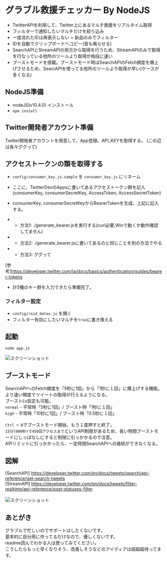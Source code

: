 # グラブル救援チェッカー By NodeJS

- TwitterAPIを利用して、Twitter上にあるマルチ救援をリアルタイム取得
- フィルターで通知したいマルチだけを絞り込み
- 一度流れたIDは再表示しない = 新品のみでフィルター
- IDを自動でクリップボードへコピー(音も鳴らせる)
- SearchAPIとStreamAPIの両方から取得を行うため、StreamAPIのみで取得を行なっている他所のツールより取得が格段に速い
- ブーストモードを搭載。ブーストモード時はSearchAPIのFetch頻度を爆上げさせるため、SearcAPIを使ってる他所のツールより取得が早い(ケースが多くなる)

## NodeJS準備
- nodeJS(v10.4.0) インストール
- `npm install`

## Twitter開発者アカウント準備
Twitter開発者アカウントを用意して、App登録。API_KEYを取得する。
(この辺は各々ググって)

##  アクセストークンの類を取得する
- `config/consumer_key.js.sample` を `consumer_key.js` にリネーム
- ここに、TwitterDevのAppsに書いてあるアクセストークン群を記入
 (consumerKey, consumerSecretKey, AccessToken, AccessSecretToken)

- consumerKey, consumerSecretKeyからBearerTokenを生成、上記に記入する。
- - 方法1: ./generate_bearer.jsを実行する(curl必要,Winで動くか動作確認してません)
- - 方法2: ./generate_bearer.jsに書いてあるのと同じことを別の方法でやる
- - 方法3: ググって

[参考]https://developer.twitter.com/ja/docs/basics/authentication/guides/bearer-tokens

- 計5種のキー群を入力できたら準備完了。


### フィルター設定
- `config/raid_datas.js` を開く
- フィルター有効にしたいマルチを`true`に書き換える

## 起動
`node app.js`

![スクリーンショット](https://github.com/khide1101/GBFRaidCheckerNodeJS/blob/master/screenshot.png)

## ブーストモード
SearchAPIへのFetch頻度を「5秒に1回」から「1秒に１回」に爆上げする機能。<br>
より速い頻度でツイートの取得が行えるようになる。<br>
ブーストLv設定も可能。<br>
`normal` - 平常時「5秒に1回」/ ブースト時「1秒に１回」<br>
`high` - 平常時「10秒に1回」/ ブースト時「0.5秒に１回」<br>
<br>
`Ctrl + B`でブーストモード開始、もう１度押すと終了。<br>
`15分(900秒)で450回アクセスまで`というAPI制限があるため、長い時間ブーストモードにしっぱなしにすると制限に引っかかるので注意。<br>
APIリミットに引っかかったら、一定時間SearchAPIへの接続ができなくなる。<br>

## 図解
[SearchAPI] https://developer.twitter.com/en/docs/tweets/search/api-reference/get-search-tweets<br>
[StreamAPI] https://developer.twitter.com/en/docs/tweets/filter-realtime/api-reference/post-statuses-filter<br>
<br>
![スクリーンショット](https://github.com/khide1101/GBFRaidCheckerNodeJS/blob/master/graph.png)

## あとがき
グラブルで忙しいのでサポートはしたくないです。<br>
基本的に自分用に作ってるだけなので、優しくないです。<br>
readme読んでわかる人は使ってみてください。<br>
こうしたらもっと早くなりそう、改善しそうなどのアイディアは超超超待ってます。<br>
